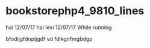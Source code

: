 # bookstorephp4_9810_lines


hai 12/07/17
hai levi 12/07/17
While running

bfodijgfdopijgdf
vd
fdlkgnfmgbdgp
